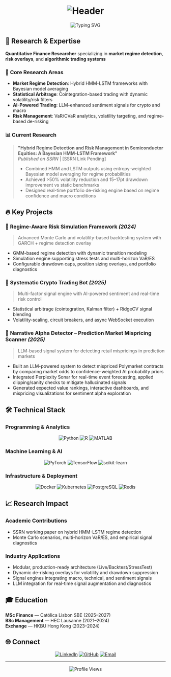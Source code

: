 # <div align="center">![Header](https://raw.githubusercontent.com/lucaskemper/lucaskemper/main/assets/header.gif)</div>

<div align="center">
  <img src="https://readme-typing-svg.herokuapp.com?font=Fira+Code&duration=3000&pause=1000&color=FF3366&center=true&vCenter=true&width=500&lines=Quantitative+Finance+Researcher;HMM-LSTM+Regime+Detection;Statistical+Arbitrage+Systems;AI-Powered+Trading+Solutions" alt="Typing SVG" />
</div>

## 🔬 Research & Expertise

**Quantitative Finance Researcher** specializing in **market regime detection**, **risk overlays**, and **algorithmic trading systems**

### 🎯 **Core Research Areas**
- **Market Regime Detection**: Hybrid HMM-LSTM frameworks with Bayesian model averaging
- **Statistical Arbitrage**: Cointegration-based trading with dynamic volatility/risk filters
- **AI-Powered Trading**: LLM-enhanced sentiment signals for crypto and macro
- **Risk Management**: VaR/CVaR analytics, volatility targeting, and regime-based de-risking

### 📊 **Current Research**
> **"Hybrid Regime Detection and Risk Management in Semiconductor Equities: A Bayesian HMM-LSTM Framework"**  
> *Published on SSRN* | [SSRN Link Pending]  
>  
> - Combined HMM and LSTM outputs using entropy-weighted Bayesian model averaging for regime probabilities
> - Achieved >50% volatility reduction and 15–17pt drawdown improvement vs static benchmarks
> - Designed real-time portfolio de-risking engine based on regime confidence and macro conditions

## 🔥 Key Projects

### 🏦 **Regime-Aware Risk Simulation Framework** *(2024)*
> Advanced Monte Carlo and volatility-based backtesting system with GARCH + regime detection overlay

- GMM-based regime detection with dynamic transition modeling
- Simulation engine supporting stress tests and multi-horizon VaR/ES
- Configurable drawdown caps, position sizing overlays, and portfolio diagnostics

### 🚀 **Systematic Crypto Trading Bot** *(2025)*
> Multi-factor signal engine with AI-powered sentiment and real-time risk control

- Statistical arbitrage (cointegration, Kalman filter) + RidgeCV signal blending
- Volatility-scaling, circuit breakers, and async WebSocket execution

### 🚀 **Narrative Alpha Detector – Prediction Market Mispricing Scanner** *(2025)*
> LLM-based signal system for detecting retail mispricings in prediction markets

- Built an LLM-powered system to detect mispriced Polymarket contracts by comparing market odds to confidence-weighted AI probability priors
- Integrated Perplexity Sonar for real-time event forecasting, applied clipping/sanity checks to mitigate hallucinated signals
- Generated expected value rankings, interactive dashboards, and mispricing visualizations for sentiment alpha exploration

## 🛠️ Technical Stack

### Programming & Analytics
<div align="center">
  
  ![Python](https://img.shields.io/badge/Python-3776AB?style=for-the-badge&logo=python&logoColor=white)
  ![R](https://img.shields.io/badge/R-276DC3?style=for-the-badge&logo=r&logoColor=white)
  ![MATLAB](https://img.shields.io/badge/MATLAB-0076A8?style=for-the-badge&logo=mathworks&logoColor=white)

</div>

### Machine Learning & AI
<div align="center">
  
  ![PyTorch](https://img.shields.io/badge/PyTorch-EE4C2C?style=for-the-badge&logo=pytorch&logoColor=white)
  ![TensorFlow](https://img.shields.io/badge/TensorFlow-FF6F00?style=for-the-badge&logo=tensorflow&logoColor=white)
  ![scikit-learn](https://img.shields.io/badge/scikit--learn-F7931E?style=for-the-badge&logo=scikit-learn&logoColor=white)

</div>

### Infrastructure & Deployment
<div align="center">
  
  ![Docker](https://img.shields.io/badge/Docker-2496ED?style=for-the-badge&logo=docker&logoColor=white)
  ![Kubernetes](https://img.shields.io/badge/Kubernetes-326CE5?style=for-the-badge&logo=kubernetes&logoColor=white)
  ![PostgreSQL](https://img.shields.io/badge/PostgreSQL-336791?style=for-the-badge&logo=postgresql&logoColor=white)
  ![Redis](https://img.shields.io/badge/Redis-DC382D?style=for-the-badge&logo=redis&logoColor=white)

</div>

## 📈 Research Impact

### Academic Contributions
- SSRN working paper on hybrid HMM-LSTM regime detection
- Monte Carlo scenarios, multi-horizon VaR/ES, and empirical signal diagnostics

### Industry Applications
- Modular, production-ready architecture (Live/Backtest/StressTest)
- Dynamic de-risking overlays for volatility and drawdown suppression
- Signal engines integrating macro, technical, and sentiment signals
- LLM integration for real-time signal augmentation and diagnostics

## 🎓 Education

**MSc Finance** — Católica Lisbon SBE (2025–2027)  
**BSc Management** — HEC Lausanne (2021–2024)  
**Exchange** — HKBU Hong Kong (2023–2024)

## 🌐 Connect
<div align="center">

[![LinkedIn](https://img.shields.io/badge/LinkedIn-0077B5?style=for-the-badge&logo=linkedin&logoColor=white)](https://www.linkedin.com/in/lucaskemper/) 
[![GitHub](https://img.shields.io/badge/GitHub-121011?style=for-the-badge&logo=github&logoColor=white)](https://github.com/lucaskemper) 
[![Email](https://img.shields.io/badge/Email-D14836?style=for-the-badge&logo=gmail&logoColor=white)](mailto:lucas.kemper01@gmail.com)

</div>

---

<div align="center">
  
![Profile Views](https://komarev.com/ghpvc/?username=lucaskemper&color=blueviolet&style=for-the-badge)

</div>
